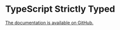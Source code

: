 # TypeScript Strictly Typed

[The documentation is available on GitHub.](https://github.com/cyrilletuzi/typescript-strictly-typed)
